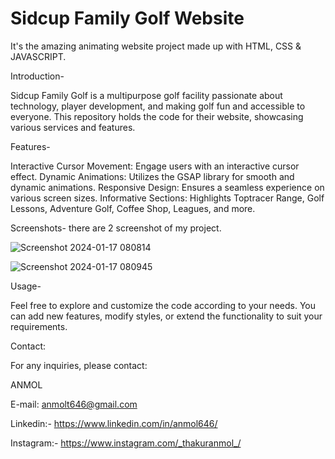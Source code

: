 # Sidcup Family Golf Website
It's the amazing animating website project made up with HTML, CSS & JAVASCRIPT.

Introduction-

Sidcup Family Golf is a multipurpose golf facility passionate about technology, player development, and making golf fun and accessible to everyone. This repository holds the code for their website, showcasing various services and features.

Features-

Interactive Cursor Movement: Engage users with an interactive cursor effect.
Dynamic Animations: Utilizes the GSAP library for smooth and dynamic animations.
Responsive Design: Ensures a seamless experience on various screen sizes.
Informative Sections: Highlights Toptracer Range, Golf Lessons, Adventure Golf, Coffee Shop, Leagues, and more.

Screenshots- there are 2 screenshot of my project.

![Screenshot 2024-01-17 080814](https://github.com/anmol0805/Golf-Club-Animating-Website/assets/119474035/199d0dd5-80ae-44fd-885b-4db3e1c04b72)

![Screenshot 2024-01-17 080945](https://github.com/anmol0805/Golf-Club-Animating-Website/assets/119474035/690ecb72-1fa3-494c-96d6-2f185d9eda62)


Usage-

Feel free to explore and customize the code according to your needs. You can add new features, modify styles, or extend the functionality to suit your requirements.

Contact:

For any inquiries, please contact:

ANMOL

E-mail: anmolt646@gmail.com

Linkedin:- https://www.linkedin.com/in/anmol646/

Instagram:- https://www.instagram.com/_thakuranmol_/

